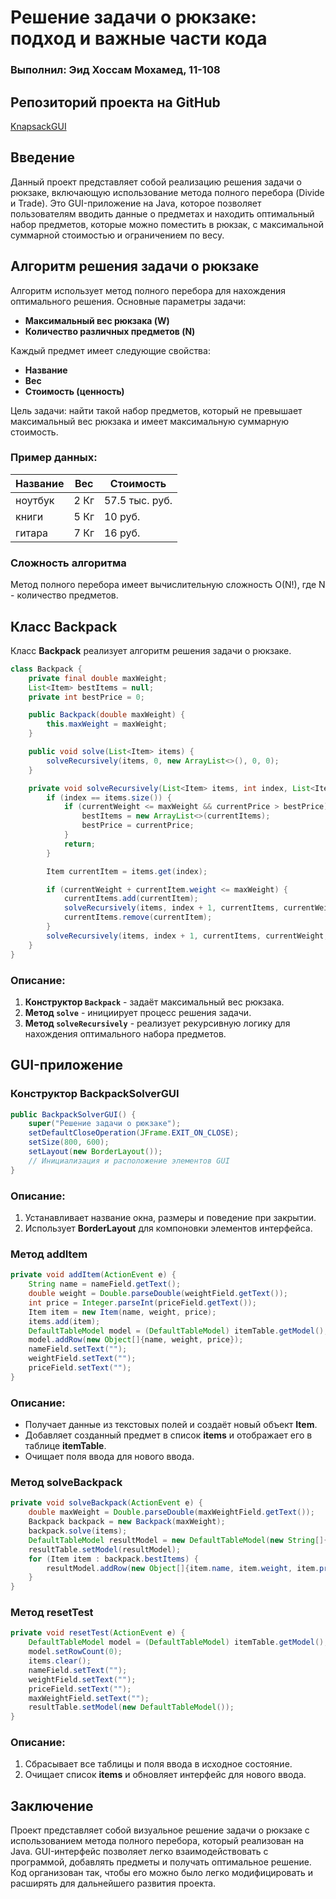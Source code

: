 
# Решение задачи о рюкзаке: подход и важные части кода

### Выполнил: Эид Хоссам Мохамед, 11-108

## Репозиторий проекта на GitHub
[KnapsackGUI](https://github.com/hossameid7/KnapsackGUI.git)

## Введение
Данный проект представляет собой реализацию решения задачи о рюкзаке, включающую использование метода полного перебора (Divide и Trade). Это GUI-приложение на Java, которое позволяет пользователям вводить данные о предметах и находить оптимальный набор предметов, которые можно поместить в рюкзак, с максимальной суммарной стоимостью и ограничением по весу.

## Алгоритм решения задачи о рюкзаке
Алгоритм использует метод полного перебора для нахождения оптимального решения. Основные параметры задачи:

- **Максимальный вес рюкзака (W)**
- **Количество различных предметов (N)**

Каждый предмет имеет следующие свойства:
- **Название**
- **Вес**
- **Стоимость (ценность)**

Цель задачи: найти такой набор предметов, который не превышает максимальный вес рюкзака и имеет максимальную суммарную стоимость.

### Пример данных:
| Название  | Вес  | Стоимость |
|-----------|------|-----------|
| ноутбук   | 2 Кг | 57.5 тыс. руб. |
| книги     | 5 Кг | 10 руб.    |
| гитара    | 7 Кг | 16 руб.    |

### Сложность алгоритма
Метод полного перебора имеет вычислительную сложность O(N!), где N - количество предметов.

## Класс Backpack
Класс **Backpack** реализует алгоритм решения задачи о рюкзаке.

```java
class Backpack {
    private final double maxWeight;
    List<Item> bestItems = null;
    private int bestPrice = 0;

    public Backpack(double maxWeight) {
        this.maxWeight = maxWeight;
    }

    public void solve(List<Item> items) {
        solveRecursively(items, 0, new ArrayList<>(), 0, 0);
    }

    private void solveRecursively(List<Item> items, int index, List<Item> currentItems, double currentWeight, int currentPrice) {
        if (index == items.size()) {
            if (currentWeight <= maxWeight && currentPrice > bestPrice) {
                bestItems = new ArrayList<>(currentItems);
                bestPrice = currentPrice;
            }
            return;
        }

        Item currentItem = items.get(index);

        if (currentWeight + currentItem.weight <= maxWeight) {
            currentItems.add(currentItem);
            solveRecursively(items, index + 1, currentItems, currentWeight + currentItem.weight, currentPrice + currentItem.price);
            currentItems.remove(currentItem);
        }
        solveRecursively(items, index + 1, currentItems, currentWeight, currentPrice);
    }
}
```

### Описание:
1. **Конструктор `Backpack`** - задаёт максимальный вес рюкзака.
2. **Метод `solve`** - инициирует процесс решения задачи.
3. **Метод `solveRecursively`** - реализует рекурсивную логику для нахождения оптимального набора предметов.

## GUI-приложение
### Конструктор BackpackSolverGUI

```java
public BackpackSolverGUI() {
    super("Решение задачи о рюкзаке");
    setDefaultCloseOperation(JFrame.EXIT_ON_CLOSE);
    setSize(800, 600);
    setLayout(new BorderLayout());
    // Инициализация и расположение элементов GUI
}
```

### Описание:
1. Устанавливает название окна, размеры и поведение при закрытии.
2. Использует **BorderLayout** для компоновки элементов интерфейса.

### Метод addItem

```java
private void addItem(ActionEvent e) {
    String name = nameField.getText();
    double weight = Double.parseDouble(weightField.getText());
    int price = Integer.parseInt(priceField.getText());
    Item item = new Item(name, weight, price);
    items.add(item);
    DefaultTableModel model = (DefaultTableModel) itemTable.getModel();
    model.addRow(new Object[]{name, weight, price});
    nameField.setText("");
    weightField.setText("");
    priceField.setText("");
}
```

### Описание:
- Получает данные из текстовых полей и создаёт новый объект **Item**.
- Добавляет созданный предмет в список **items** и отображает его в таблице **itemTable**.
- Очищает поля ввода для нового ввода.

### Метод solveBackpack

```java
private void solveBackpack(ActionEvent e) {
    double maxWeight = Double.parseDouble(maxWeightField.getText());
    Backpack backpack = new Backpack(maxWeight);
    backpack.solve(items);
    DefaultTableModel resultModel = new DefaultTableModel(new String[]{"Название", "Вес", "Стоимость"}, 0);
    resultTable.setModel(resultModel);
    for (Item item : backpack.bestItems) {
        resultModel.addRow(new Object[]{item.name, item.weight, item.price});
    }
}
```

### Метод resetTest

```java
private void resetTest(ActionEvent e) {
    DefaultTableModel model = (DefaultTableModel) itemTable.getModel();
    model.setRowCount(0);
    items.clear();
    nameField.setText("");
    weightField.setText("");
    priceField.setText("");
    maxWeightField.setText("");
    resultTable.setModel(new DefaultTableModel());
}
```

### Описание:
1. Сбрасывает все таблицы и поля ввода в исходное состояние.
2. Очищает список **items** и обновляет интерфейс для нового ввода.

## Заключение
Проект представляет собой визуальное решение задачи о рюкзаке с использованием метода полного перебора, который реализован на Java. GUI-интерфейс позволяет легко взаимодействовать с программой, добавлять предметы и получать оптимальное решение. Код организован так, чтобы его можно было легко модифицировать и расширять для дальнейшего развития проекта.
